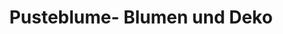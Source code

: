 ---
title: "Pusteblume- Blumen und Deko"
url: /kirchdorf-am-inn/pusteblume-blumen-und-deko/
shop: Blumen
---